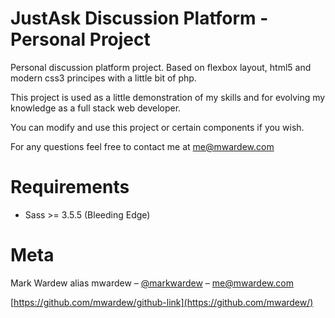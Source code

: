 JustAsk Discussion Platform - Personal Project
=======================

Personal discussion platform project. Based on flexbox layout, html5 and modern css3 principes with a little bit of php.

This project is used as a little demonstration of my skills and for evolving my knowledge as a full stack web developer.

You can modify and use this project or certain components if you wish.

For any questions feel free to contact me at me@mwardew.com


Requirements
============

* Sass >= 3.5.5 (Bleeding Edge)


Meta
============

Mark Wardew alias mwardew – [@markwardew](https://twitter.com/markwardew) – me@mwardew.com

[https://github.com/mwardew/github-link](https://github.com/mwardew/)